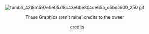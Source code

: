<div align="center">

 ![tumblr_4218a1597ebe05a18c43e6be804de65a_d5bdd600_250 gif](https://github.com/user-attachments/assets/e52f7728-aa50-47cf-9d9e-f5831e803eb7)

These Graphics aren't mine! credits to the owner

 &nbsp;&nbsp;&nbsp; [credits](https://www.tumblr.com/vividhrt)



